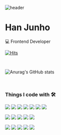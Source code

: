 ![header](https://capsule-render.vercel.app/api?type=wave&color=auto&height=300&section=header&text=%20igoman2&fontSize=90)

# Han Junho
💻   Frontend Developer 

[![Hits](https://hits.seeyoufarm.com/api/count/incr/badge.svg?url=https%3A%2F%2Fgithub.com%2Figoman2%2Fhit-counter&count_bg=%23FF67C2&title_bg=%23555555&icon=&icon_color=%23E7E7E7&title=hits&edge_flat=true)](https://hits.seeyoufarm.com)

<br/>

  ![Anurag's GitHub stats](https://github-readme-stats.vercel.app/api?username=igoman2&show_icons=true&theme=radical)
  

<br/>


### Things I code with 🛠 


![](https://img.shields.io/badge/HTML5-E34F26?style=flat-square&logo=html5&logoColor=white)
![](https://img.shields.io/badge/CSS3-1572B6?style=flat-square&logo=css3&logoColor=white)
![](https://img.shields.io/badge/JavaScript-F7DF1E?style=flat-square&logo=JavaScript&logoColor=white)
![](https://img.shields.io/badge/TypeScript-3178C6?style=flat-square&logo=TypeScript&logoColor=white)
![](https://img.shields.io/badge/React-61DAFB?style=flat-square&logo=React&logoColor=white)
![](https://img.shields.io/badge/Next.js-000000?style=flat-square&logo=Next.js&logoColor=white)
![](https://img.shields.io/badge/Vue-4FC08D?style=flat-square&logo=Vuetify&logoColor=white)
<!-- ![](https://img.shields.io/badge/Nuxt.js-00DC82?style=flat-square&logo=Nuxt.js&logoColor=white) -->
![](https://img.shields.io/badge/Vuetify-1867C0?style=flat-square&logo=Vue.js&logoColor=white)
![](https://img.shields.io/badge/StyledComponent-DB7093?style=flat-square&logo=Styled-components&logoColor=white)
![](https://img.shields.io/badge/Sass-CC6699?style=flat-square&logo=Sass&logoColor=white)
![](https://img.shields.io/badge/Node.js-339933?style=flat-square&logo=Node.js&logoColor=white)
![](https://img.shields.io/badge/Android-3DDC84?style=flat-square&logo=Android&logoColor=white)

![](https://img.shields.io/badge/Git-F05032?style=flat-square&logo=Git&logoColor=white)
![](https://img.shields.io/badge/NPM-CB3837?style=flat-square&logo=NPM&logoColor=white)
![](https://img.shields.io/badge/Webpack-8DD6F9?style=flat-square&logo=Webpack&logoColor=white)
![](https://img.shields.io/badge/ESLint-4B32C3?style=flat-square&logo=ESLint&logoColor=white)
![](https://img.shields.io/badge/Prettier-F7B93E?style=flat-square&logo=Prettier&logoColor=white)
